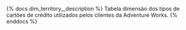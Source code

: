 {% docs dim_territory__description %}
Tabela dimensão dos tipos de cartões de crédito utilizados pelos clientes da Adventure Works.
{% enddocs %}


